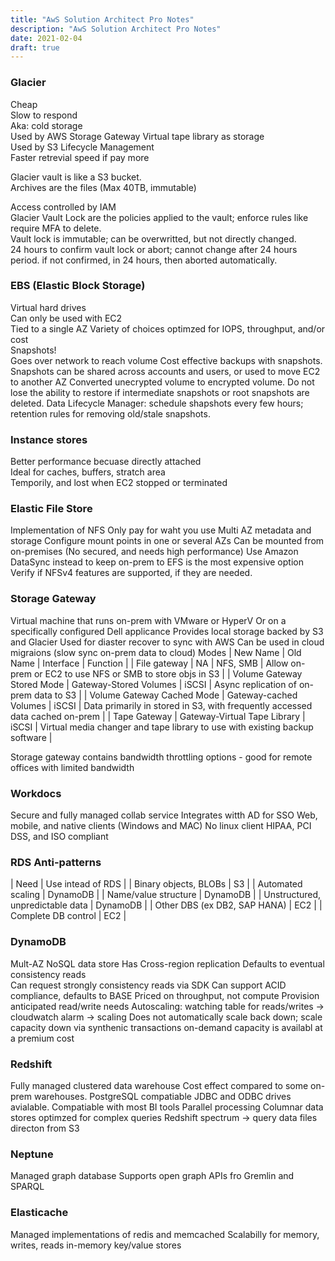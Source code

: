```yaml
---
title: "AwS Solution Architect Pro Notes"
description: "AwS Solution Architect Pro Notes"
date: 2021-02-04
draft: true
---
```


### Glacier  
  Cheap  
  Slow to respond  
  Aka: cold storage  
  Used by AWS Storage Gateway Virtual tape library as storage  
  Used by S3 Lifecycle Management  
  Faster retrevial speed if pay more  

  Glacier vault is like a S3 bucket.  
  Archives are the files (Max 40TB, immutable)  

  Access controlled by IAM  
  Glacier Vault Lock are the policies applied to the vault; enforce rules like require MFA to delete.  
  Vault lock is immutable; can be overwritted, but not directly changed.  
  24 hours to confirm vault lock or abort; cannot change after 24 hours period.  if not confirmed, in 24 hours, then aborted automatically.  

### EBS (Elastic Block Storage)
 Virtual hard drives  
 Can only be used with EC2  
 Tied to a single AZ 
 Variety of choices optimzed for IOPS, throughput, and/or cost  
 Snapshots!  
 Goes over network to reach volume
 Cost effective backups with snapshots.
 Snapshots can be shared across accounts and users, or used to move EC2 to another AZ
 Converted unecrypted volume to encrypted volume.
 Do not lose the ability to restore if intermediate snapshots or root snapshots are deleted.
 Data Lifecycle Manager: schedule shapshots every few hours; retention rules for removing old/stale snapshots.


### Instance stores
  Better performance becuase directly attached  
  Ideal for caches, buffers, stratch area  
  Temporily, and lost when EC2 stopped or terminated  

### Elastic File Store
  Implementation of NFS
  Only pay for waht you use
  Multi AZ metadata and storage
  Configure mount points in one or several AZs
  Can be mounted from on-premises (No secured, and needs high performance)
    Use Amazon DataSync instead to keep on-prem to 
  EFS is the most expensive option
  Verify if NFSv4 features are supported, if they are needed.

### Storage Gateway
  Virtual machine that runs on-prem with VMware or HyperV
  Or on a specifically configured Dell applicance
  Provides local storage backed by S3 and Glacier
  Used for diaster recover to sync with AWS
  Can be used in cloud migraions (slow sync on-prem data to cloud)
  Modes
  | New Name | Old Name | Interface | Function |
  | File gateway | NA | NFS, SMB | Allow on-prem or EC2 to use NFS or SMB to store objs in S3 |
  | Volume Gateway Stored Mode | Gateway-Stored Volumes | iSCSI | Async replication of on-prem data to S3 |
  | Volume Gateway Cached Mode | Gateway-cached Volumes | iSCSI | Data primarily in stored in S3, with frequently accessed data cached on-prem |
  | Tape Gateway | Gateway-Virtual Tape Library | iSCSI | Virtual media changer and tape library to use with existing backup software |

  Storage gateway contains bandwidth throttling options - good for remote offices with limited bandwidth

### Workdocs
  Secure and fully managed collab service
  Integrates witth AD for SSO
  Web, mobile, and native clients (Windows and MAC)
  No linux client
  HIPAA, PCI DSS, and ISO compliant


### RDS Anti-patterns
| Need | Use intead of RDS |
| Binary objects, BLOBs | S3 |
| Automated scaling | DynamoDB |
| Name/value structure | DynamoDB |
| Unstructured, unpredictable data | DynamoDB |
| Other DBS (ex DB2, SAP HANA) | EC2 |
| Complete DB control | EC2 |

### DynamoDB
  Mult-AZ NoSQL data store
  Has Cross-region replication
  Defaults to eventual consistency reads  
  Can request strongly consistency reads via SDK
  Can support ACID compliance, defaults to BASE
  Priced on throughput, not compute
  Provision anticipated read/write needs
  Autoscaling: watching table for reads/writes -> cloudwatch alarm -> scaling
  Does not automatically scale back down; scale capacity down via synthenic transactions
  on-demand capacity is availabl at a premium cost

### Redshift
Fully managed clustered data warehouse
Cost effect compared to some on-prem warehouses.
PostgreSQL compatiable
JDBC and ODBC drives avialable.
Compatiable with most BI tools
Parallel processing
Columnar data stores optimzed for complex queries
Redshift spectrum -> query data files directon from S3

### Neptune
Managed graph database
Supports open graph APIs fro Gremlin and SPARQL

### Elasticache
Managed implementations of redis and memcached
Scalabilly for memory, writes, reads
in-memory key/value stores